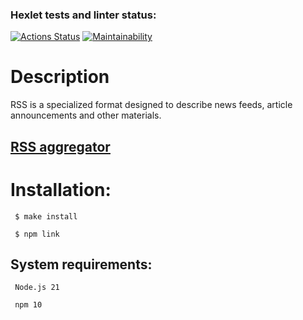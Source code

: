 ### Hexlet tests and linter status:
[![Actions Status](https://github.com/mrkafcha/frontend-project-11/actions/workflows/hexlet-check.yml/badge.svg)](https://github.com/mrkafcha/frontend-project-11/actions)
[![Maintainability](https://api.codeclimate.com/v1/badges/11b3f9b67ae5e64260ab/maintainability)](https://codeclimate.com/github/mrkafcha/frontend-project-11/maintainability)

# Description

RSS is a specialized format designed to describe news feeds, article announcements and other materials.
## [RSS aggregator](https://frontend-project-11-khaki.vercel.app/)

# Installation:

```
 $ make install

 $ npm link
```
## System requirements:

```
 Node.js 21

 npm 10
```